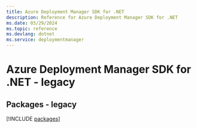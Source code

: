 ```yaml
---
title: Azure Deployment Manager SDK for .NET
description: Reference for Azure Deployment Manager SDK for .NET
ms.date: 03/29/2024
ms.topic: reference
ms.devlang: dotnet
ms.service: deploymentmanager
---
```

# Azure Deployment Manager SDK for .NET - legacy
## Packages - legacy
[!INCLUDE [packages](deployment-manager-index.md)]